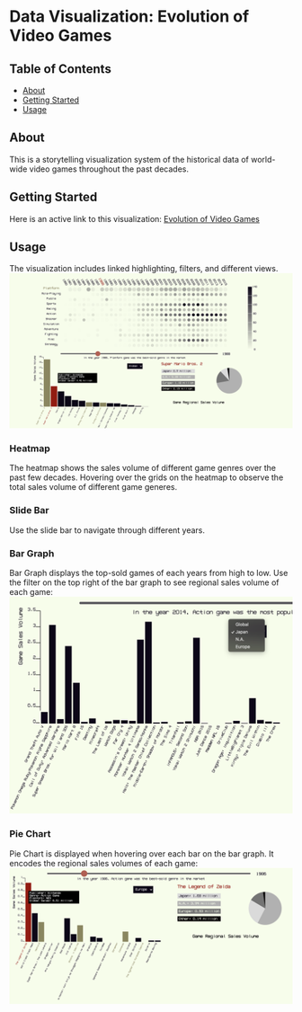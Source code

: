 # Data Visualization: Evolution of Video Games

## Table of Contents

- [About](#about)
- [Getting Started](#getting_started)
- [Usage](#usage)

## About <a name = "about"></a>

This is a storytelling visualization system of the historical data of world-wide video games throughout the past decades.

## Getting Started <a name = "getting_started"></a>

Here is an active link to this visualization: <a href="https://cims.nyu.edu/~zw1887/datavis/vg_evolution/">Evolution of Video Games</a>

## Usage <a name = "usage"></a>

The visualization includes linked highlighting, filters, and different views.
![initial window](images/overview.png?raw=true "Title")

### Heatmap

The heatmap shows the sales volume of different game genres over the past few decades. Hovering over the grids on the heatmap to observe the total sales volume of different game generes.

### Slide Bar

Use the slide bar to navigate through different years.

### Bar Graph

Bar Graph displays the top-sold games of each years from high to low. Use the filter on the top right of the bar graph to see regional sales volume of each game:
![initial window](images/filter.png?raw=true "Title")

### Pie Chart

Pie Chart is displayed when hovering over each bar on the bar graph. It encodes the regional sales volumes of each game:
![initial window](images/bar.png?raw=true "Title")
